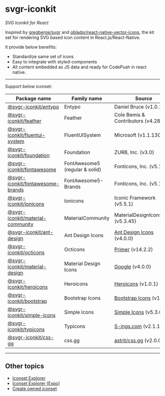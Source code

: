 # svgr-iconkit
_SVG Iconkit for React_


Inspired by [gregberge/svgr](https://github.com/gregberge/svgr) and [oblador/react-native-vector-icons](https://github.com/oblador/react-native-vector-icons), the kit set for rendering SVG based icon content in React.js/React-Native.

It provide below benefits:
- Standardize same set of icons
- Easy to integrate with styled-components
- All content embedded as JS data and ready for CodePush in react native.


---

Support below iconset:


| Package name | Family name | Source | 
| --- | --- | --- | 
| [@svgr-iconkit/entypo](/packages/ext-entypo) | Entypo | Daniel Bruce (v1.0.1) |
| [@svgr-iconkit/feather](/packages/ext-feather) | Feather | Cole Bemis & Contributors (v4.28.0) |
| [@svgr-iconkit/fluentui-system](/packages/ext-fluentui-system) | FluentUISystem | Microsoft (v1.1.130) |
| [@svgr-iconkit/foundation](/packages/ext-foundation) | Foundation | ZURB, Inc. (v3.0) |
| [@svgr-iconkit/fontawesome](/packages/ext-fontawesome) | FontAwesome5 (regular & solid) | Fonticons, Inc. (v5.13.0) |
| [@svgr-iconkit/fontawesome-brands](/packages/ext-fontawesome-brands) | FontAwesome5-Brands | Fonticons, Inc. (v5.13.0) |
| [@svgr-iconkit/ionicons](/packages/ext-ionicons) | Ionicons | Iconic Framework (v5.5.1) |
| [@svgr-iconkit/material-community](/packages/ext-material-community) | MaterialCommunity | MaterialDesignIcons.com (v5.3.45) |
| [@svgr-iconkit/ant-design](/packages/ext-ant-design) | Ant Design Icons | [Ant Design Icons](https://github.com/ant-design/ant-design-icons) (v4.0.0) |
| [@svgr-iconkit/octicons](/packages/ext-octicons) | Octicons | [Primer](https://github.com/primer/octicons) (v14.2.2) |
| [@svgr-iconkit/material-design](/packages/ext-material-design) | Material Design Icons | [Google](https://github.com/google/material-design-icons) (v4.0.0) |
| [@svgr-iconkit/heroicons](/packages/ext-heroicons) | Heroicons | [Heroicons](https://github.com/tailwindlabs/heroicons/) (v1.0.1) |
| [@svgr-iconkit/bootstrap](/packages/ext-bootstrap) | Bootstrap Icons | [Bootstrap Icons](https://github.com/twbs/icons) (v1.5.0) |
| [@svgr-iconkit/simple-icons](/packages/ext-simple-icons) | Simple Icons | [Simple Icons](https://github.com/simple-icons/simple-icons) (v5.3.0) |
| [@svgr-iconkit/typicons](/packages/ext-typicons) | Typicons | [S-ings.com](https://www.s-ings.com/typicons/) (v2.1.1) |
| [@svgr-iconkit/css-gg](/packages/ext-css-gg) | css.gg | [astrit/css.gg](https://github.com/astrit/css.gg) (v2.0.0) |

---
## Other topics

- [Iconset Explorer](/explorer)
- [Iconset Explorer (Expo)](https://expo.io/@lemankk/svgr-iconkit-expo-explorer)
- [Create owned iconset](/CreateOwnedIconset.md)
